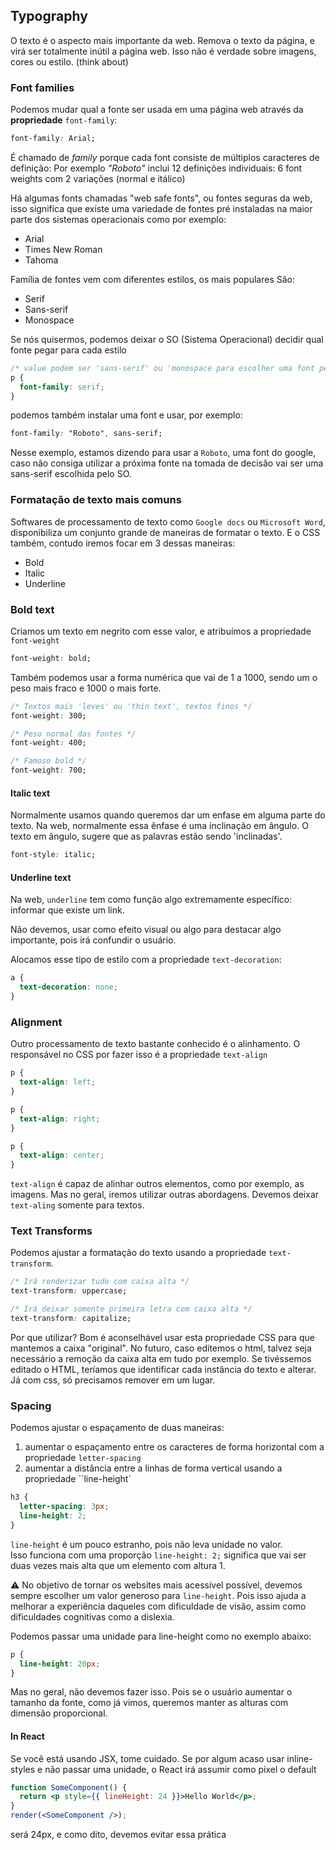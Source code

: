## Typography

O texto é o aspecto mais importante da web. Remova o texto da página, e virá ser totalmente inútil a página web.
Isso não é verdade sobre imagens, cores ou estilo. (think about)

### Font families

Podemos mudar qual a fonte ser usada em uma página web através da **propriedade** `font-family`:

```css
font-family: Arial;
```

É chamado de _family_ porque cada font consiste de múltiplos caracteres de definição:
Por exemplo _"Roboto"_ inclui 12 definições individuais: 6 font weights com 2 variações (normal e itálico)

Há algumas fonts chamadas "web safe fonts", ou fontes seguras da web, isso significa que existe uma variedade de fontes
pré instaladas na maior parte dos sistemas operacionais como por exemplo:

- Arial
- Times New Roman
- Tahoma

Família de fontes vem com diferentes estilos, os mais populares São:

- Serif
- Sans-serif
- Monospace

Se nós quisermos, podemos deixar o SO (Sistema Operacional) decidir qual fonte pegar para cada estilo

```css
/* value podem ser 'sans-serif' ou 'monospace para escolher uma font pelo sistema*/
p {
  font-family: serif;
}
```

podemos também instalar uma font e usar, por exemplo:

```css
font-family: "Roboto", sans-serif;
```

Nesse exemplo, estamos dizendo para usar a `Roboto`, uma font do google, caso não consiga utilizar a próxima fonte na tomada de decisão
vai ser uma sans-serif escolhida pelo SO.

### Formatação de texto mais comuns

Softwares de processamento de texto como `Google docs` ou `Microsoft Word`, disponibiliza um conjunto grande de maneiras de formatar o texto.
E o CSS também, contudo iremos focar em 3 dessas maneiras:

- Bold
- Italic
- Underline

### Bold text

Criamos um texto em negrito com esse valor, e atribuímos a propriedade `font-weight`

```css
font-weight: bold;
```

Também podemos usar a forma numérica que vai de 1 a 1000, sendo um o peso mais fraco e 1000 o mais forte.

```css
/* Textos mais 'leves' ou 'thin text', textos finos */
font-weight: 300;

/* Peso normal das fontes */
font-weight: 400;

/* Famoso bold */
font-weight: 700;
```

#### Italic text

Normalmente usamos quando queremos dar um enfase em alguma parte do texto. Na web, normalmente essa ênfase é uma inclinação em ângulo.
O texto em ângulo, sugere que as palavras estão sendo 'inclinadas'.

```css
font-style: italic;
```

#### Underline text

Na web, `underline` tem como função algo extremamente específico: informar que existe um link.

Não devemos, usar como efeito visual ou algo para destacar algo importante, pois irá confundir o usuário.

Alocamos esse tipo de estilo com a propriedade `text-decoration`:

```css
a {
  text-decoration: none;
}
```

### Alignment

Outro processamento de texto bastante conhecido é o alinhamento.
O responsável no CSS por fazer isso é a propriedade `text-align`

```css
p {
  text-align: left;
}

p {
  text-align: right;
}

p {
  text-align: center;
}
```

`text-align` é capaz de alinhar outros elementos, como por exemplo, as imagens. Mas no geral, iremos utilizar outras abordagens.
Devemos deixar `text-aling` somente para textos.

### Text Transforms

Podemos ajustar a formatação do texto usando a propriedade `text-transform`.

```css
/* Irá renderizar tudo com caixa alta */
text-transform: uppercase;

/* Irá deixar somente primeira letra com caixa alta */
text-transform: capitalize;
```

Por que utilizar? Bom é aconselhável usar esta propriedade CSS para que mantemos a caixa "original".
No futuro, caso editemos o html, talvez seja necessário a remoção da caixa alta em tudo por exemplo.
Se tivéssemos editado o HTML, teríamos que identificar cada instância do texto e alterar. Já com css, só precisamos remover em um lugar.

### Spacing

Podemos ajustar o espaçamento de duas maneiras:

1. aumentar o espaçamento entre os caracteres de forma horizontal com a propriedade `letter-spacing`
2. aumentar a distância entre a linhas de forma vertical usando a propriedade ``line-height`

```css
h3 {
  letter-spacing: 3px;
  line-height: 2;
}
```

<!-- Um pouco confuso, melhorar -->

`line-height` é um pouco estranho, pois não leva unidade no valor. <br>
Isso funciona com uma proporção `line-height: 2;` significa que vai ser duas vezes mais alta que um elemento com altura 1.

⚠️ No objetivo de tornar os websites mais acessível possível, devemos sempre escolher um valor generoso para `line-height`. Pois isso
ajuda a melhorar a experiência daqueles com dificuldade de visão, assim como dificuldades cognitivas como a dislexia.

Podemos passar uma unidade para line-height como no exemplo abaixo:

```css
p {
  line-height: 20px;
}
```

Mas no geral, não devemos fazer isso. Pois se o usuário aumentar o tamanho da fonte, como já vimos, queremos manter as alturas com dimensão proporcional.

#### In React

Se você está usando JSX, tome cuidado.
Se por algum acaso usar inline-styles e não passar uma unidade, o React irá assumir como pixel o default

```jsx
function SomeComponent() {
  return <p style={{ lineHeight: 24 }}>Hello World</p>;
}
render(<SomeComponent />);
```

será 24px, e como dito, devemos evitar essa prática
